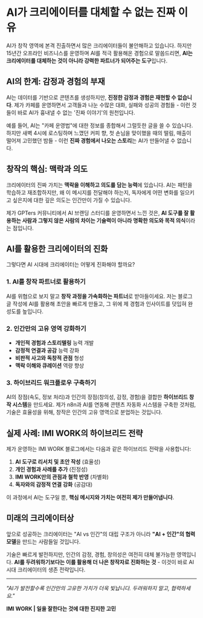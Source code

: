 # AI가 크리에이터를 대체할 수 없는 진짜 이유

AI가 창작 영역에 본격 진출하면서 많은 크리에이터들이 불안해하고 있습니다. 하지만 15년간 오프라인 비즈니스를 운영하며 AI를 적극 활용해온 경험으로 말씀드리면, **AI는 크리에이터를 대체하는 것이 아니라 강력한 파트너가 되어주는 도구**입니다.

## AI의 한계: 감정과 경험의 부재

<!-- CONTENT_IMAGE_1 -->

AI는 데이터를 기반으로 콘텐츠를 생성하지만, **진정한 감정과 경험은 재현할 수 없습니다**. 제가 카페를 운영하면서 고객들과 나눈 수많은 대화, 실패와 성공의 경험들 - 이런 것들이 바로 AI가 흉내낼 수 없는 '진짜 이야기'의 원천입니다.

예를 들어, AI는 "카페 운영법"에 대한 정보를 종합해서 그럴듯한 글을 쓸 수 있습니다. 하지만 새벽 4시에 로스팅하며 느꼈던 커피 향, 첫 손님을 맞이했을 때의 떨림, 매출이 떨어져 고민했던 밤들 - 이런 **진짜 경험에서 나오는 스토리**는 AI가 만들어낼 수 없습니다.

## 창작의 핵심: 맥락과 의도

크리에이터의 진짜 가치는 **맥락을 이해하고 의도를 담는 능력**에 있습니다. AI는 패턴을 학습하고 재조합하지만, 왜 이 메시지를 전달해야 하는지, 독자에게 어떤 변화를 일으키고 싶은지에 대한 깊은 의도는 인간만이 가질 수 있습니다.

제가 GPTers 커뮤니티에서 AI 브랜딩 스터디를 운영하면서 느낀 것은, **AI 도구를 잘 활용하는 사람과 그렇지 않은 사람의 차이는 기술력이 아니라 명확한 의도와 목적 의식**이라는 점입니다.

## AI를 활용한 크리에이터의 진화

그렇다면 AI 시대에 크리에이터는 어떻게 진화해야 할까요?

### 1. AI를 창작 파트너로 활용하기

AI를 위협으로 보지 말고 **창작 과정을 가속화하는 파트너**로 받아들이세요. 저는 블로그 글 작성에 AI를 활용해 초안을 빠르게 만들고, 그 위에 제 경험과 인사이트를 덧입혀 완성도를 높입니다.

### 2. 인간만의 고유 영역 강화하기

- **개인적 경험과 스토리텔링** 능력 개발
- **감정적 연결과 공감** 능력 강화
- **비판적 사고와 독창적 관점** 형성
- **맥락 이해와 큐레이션** 역량 향상

### 3. 하이브리드 워크플로우 구축하기

AI의 장점(속도, 정보 처리)과 인간의 장점(창의성, 감정, 경험)을 결합한 **하이브리드 창작 시스템**을 만드세요. 제가 n8n과 AI를 연동해 콘텐츠 자동화 시스템을 구축한 것처럼, 기술은 효율성을 위해, 창작은 인간의 고유 영역으로 분업하는 것입니다.

## 실제 사례: IMI WORK의 하이브리드 전략

제가 운영하는 IMI WORK 블로그에서는 다음과 같은 하이브리드 전략을 사용합니다:

1. **AI 도구로 리서치 및 초안 작성** (효율성)
2. **개인 경험과 사례를 추가** (진정성)
3. **IMI WORK만의 관점과 철학 반영** (차별화)
4. **독자와의 감정적 연결 강화** (공감대)

이 과정에서 AI는 도구일 뿐, **핵심 메시지와 가치는 여전히 제가 만들어냅니다**.

## 미래의 크리에이터상

앞으로 성공하는 크리에이터는 "AI vs 인간"의 대립 구조가 아니라 **"AI + 인간"의 협력 모델**을 만드는 사람들일 것입니다.

기술은 빠르게 발전하지만, 인간의 감정, 경험, 창의성은 여전히 대체 불가능한 영역입니다. **AI를 두려워하기보다는 이를 활용해 더 나은 창작자로 진화하는 것** - 이것이 바로 AI 시대 크리에이터의 생존 전략입니다.

---

*"AI가 발전할수록 인간만의 고유한 가치가 더욱 빛납니다. 두려워하지 말고, 협력하세요."*

**IMI WORK | 일을 잘한다는 것에 대한 진지한 고민**